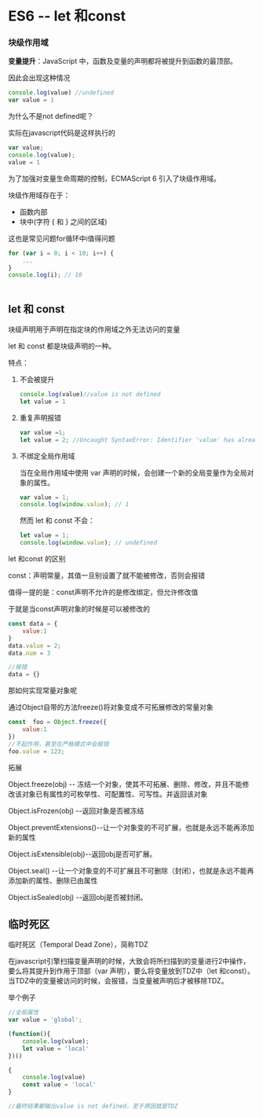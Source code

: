 # ES6 -- let 和const

### 块级作用域

**变量提升**：JavaScript 中，函数及变量的声明都将被提升到函数的最顶部。

因此会出现这种情况

```javascript
console.log(value) //undefined
var value = 1
```

为什么不是not defined呢？

实际在javascript代码是这样执行的

```javascript
var value;
console.log(value);
value = 1
```

为了加强对变量生命周期的控制，ECMAScript 6 引入了块级作用域。

块级作用域存在于：

- 函数内部
- 块中(字符 { 和 } 之间的区域)

这也是常见问题for循环中i值得问题

```javascript
for (var i = 0; i < 10; i++) {
    ...
}
console.log(i); // 10
    
```

## let 和 const

块级声明用于声明在指定块的作用域之外无法访问的变量

let 和 const 都是块级声明的一种。

特点：

1. 不会被提升

   ```javascript
   console.log(value)//value is not defined 
   let value = 1
   ```

2. 重复声明报错

   ```javascript
   var value =1;
   let value = 2; //Uncaught SyntaxError: Identifier 'value' has already been declared
   ```

3. 不绑定全局作用域

   当在全局作用域中使用 var 声明的时候，会创建一个新的全局变量作为全局对象的属性。

   ```javascript
   var value = 1;
   console.log(window.value); // 1
   ```

   然而 let 和 const 不会：

   ```javascript
   let value = 1;
   console.log(window.value); // undefined
   ```



let 和const 的区别

const：声明常量，其值一旦别设置了就不能被修改，否则会报错

值得一提的是：const声明不允许的是修改绑定，但允许修改值

于就是当const声明对象的时候是可以被修改的

```javascript
const data = {
    value:1
}
data.value = 2;
data.num = 3

//报错
data = {}
```

那如何实现常量对象呢

通过Object自带的方法freeze()将对象变成不可拓展修改的常量对象

```javascript
const  foo = Object.freeze({
    value:1
})
//不起作用，甚至在严格模式中会报错
foo.value = 123;
```

拓展

Object.freeze(obj) -- 冻结一个对象，使其不可拓展、删除、修改，并且不能修改该对象已有属性的可枚举性、可配置性、可写性。并返回该对象

Object.isFrozen(obj)   --返回对象是否被冻结

Object.preventExtensions()--让一个对象变的不可扩展，也就是永远不能再添加新的属性

Object.isExtensible(obj)--返回obj是否可扩展。

Object.seal() --让一个对象变的不可扩展且不可删除（封闭），也就是永远不能再添加新的属性、删除已由属性

Object.isSealed(obj) --返回obj是否被封闭。



## 临时死区

临时死区（Temporal Dead Zone），简称TDZ

在javascript引擎扫描变量声明的时候，大致会将所扫描到的变量进行2中操作，要么将其提升到作用于顶部（var 声明），要么将变量放到TDZ中（let 和const）。当TDZ中的变量被访问的时候，会报错，当变量被声明后才被移除TDZ。

举个例子

```javascript
//全局属性
var value = 'global';

(function(){
	console.log(value);
	let value = 'local'
})()

{
	console.log(value)
	const value = 'local'
}

//最终结果都输出value is not defined，至于原因就是TDZ
```

